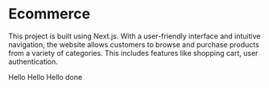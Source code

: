 # Ecommerce

This project is built using Next.js. With a user-friendly interface and intuitive 
navigation, the website allows customers to browse and purchase products from a variety of categories. 
This includes features like shopping cart, user authentication.

Hello Hello Hello
done 
